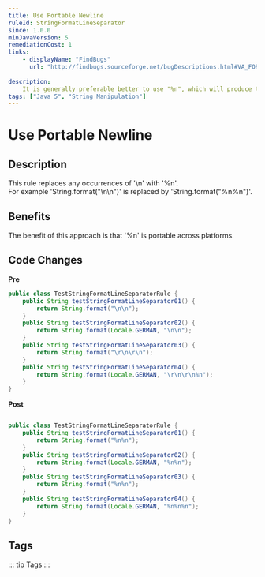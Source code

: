 ```yaml
---
title: Use Portable Newline
ruleId: StringFormatLineSeparator
since: 1.0.0
minJavaVersion: 5
remediationCost: 1
links:
    - displayName: "FindBugs"
      url: "http://findbugs.sourceforge.net/bugDescriptions.html#VA_FORMAT_STRING_USES_NEWLINE"
    
description:
    It is generally preferable better to use "%n", which will produce the platform-specific line separator.
tags: ["Java 5", "String Manipulation"]
---
```


# Use Portable Newline

## Description

This rule replaces any occurrences of '\n' with '%n'.  
For example 'String.format("\n\n")' is replaced by 'String.format("%n%n")'.  

## Benefits

The benefit of this approach is that '%n' is portable across platforms.  


## Code Changes

__Pre__

``` java
public class TestStringFormatLineSeparatorRule {
    public String testStringFormatLineSeparator01() {
        return String.format("\n\n");
    }
    public String testStringFormatLineSeparator02() {
        return String.format(Locale.GERMAN, "\n\n");
    }
    public String testStringFormatLineSeparator03() {
        return String.format("\r\n\r\n");
    }
    public String testStringFormatLineSeparator04() {
        return String.format(Locale.GERMAN, "\r\n\r\n%n");
    }
}
```

__Post__

``` java

public class TestStringFormatLineSeparatorRule {
    public String testStringFormatLineSeparator01() {
        return String.format("%n%n");
    }
    public String testStringFormatLineSeparator02() {
        return String.format(Locale.GERMAN, "%n%n");
    }
    public String testStringFormatLineSeparator03() {
        return String.format("%n%n");
    }
    public String testStringFormatLineSeparator04() {
        return String.format(Locale.GERMAN, "%n%n%n");
    }
}
```

<VersionNotice />


## Tags

::: tip Tags
<TagLinks />
:::